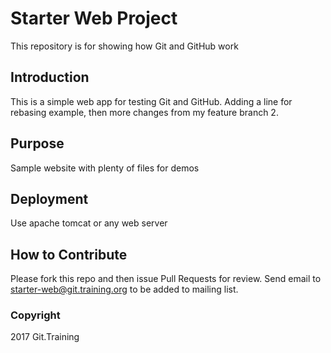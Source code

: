 # Starter Web Project

This repository is for showing how Git and GitHub work

## Introduction

This is a simple web app for testing Git and GitHub.
Adding a line for rebasing example, then more
changes from my feature branch 2.

## Purpose

Sample website with plenty of files for demos

## Deployment

Use apache tomcat or any web server

## How to Contribute

Please fork this repo and then issue Pull Requests for review. 
Send email to starter-web@git.training.org to be added to mailing list.

### Copyright

2017 Git.Training
